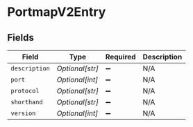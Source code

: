 # PortmapV2Entry


## Fields

| Field              | Type               | Required           | Description        |
| ------------------ | ------------------ | ------------------ | ------------------ |
| `description`      | *Optional[str]*    | :heavy_minus_sign: | N/A                |
| `port`             | *Optional[int]*    | :heavy_minus_sign: | N/A                |
| `protocol`         | *Optional[str]*    | :heavy_minus_sign: | N/A                |
| `shorthand`        | *Optional[str]*    | :heavy_minus_sign: | N/A                |
| `version`          | *Optional[int]*    | :heavy_minus_sign: | N/A                |